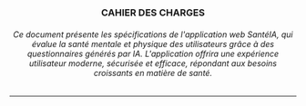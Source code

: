 <h3 align="center">CAHIER DES CHARGES</h3>
<h6 align="center">
Ce document présente les spécifications de l'application web SantéIA, qui évalue la santé mentale et physique des utilisateurs grâce à des questionnaires générés par IA. L'application offrira une expérience utilisateur moderne, sécurisée et efficace, répondant aux besoins croissants en matière de santé.
</h6>

---

